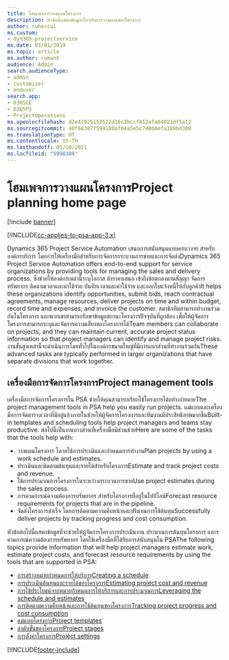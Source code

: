 ```yaml
---
title: โฮมเพจการวางแผนโครงการ
description: หัวข้อนี้แสดงข้อมูลเกี่ยวกับการวางแผนของโครงการ
author: ruhercul
ms.custom:
- dyn365-projectservice
ms.date: 03/01/2019
ms.topic: article
ms.author: rumant
audience: Admin
search.audienceType:
- admin
- customizer
- enduser
search.app:
- D365CE
- D365PS
- ProjectOperations
ms.openlocfilehash: d2e41925153122d16c3bccf812afa84921df5a12
ms.sourcegitcommit: 40f68387f594180af64a5e5c748b6efa188bd300
ms.translationtype: HT
ms.contentlocale: th-TH
ms.lasthandoff: 05/10/2021
ms.locfileid: "5998389"
---
```

# <a name="project-planning-home-page"></a><span data-ttu-id="a6049-103">โฮมเพจการวางแผนโครงการ</span><span class="sxs-lookup"><span data-stu-id="a6049-103">Project planning home page</span></span>

[!include [banner](../includes/psa-now-project-operations.md)]

[!INCLUDE[cc-applies-to-psa-app-3.x](../includes/cc-applies-to-psa-app-3x.md)]

<span data-ttu-id="a6049-104">Dynamics 365 Project Service Automation เสนอการสนับสนุนแบบครบวงจร สำหรับองค์กรบริการ โดยการให้เครื่องมือสำหรับการจัดการกระบวนการขายและการจัดส่ง</span><span class="sxs-lookup"><span data-stu-id="a6049-104">Dynamics 365 Project Service Automation offers end-to-end support for service organizations by providing tools for managing the sales and delivery process.</span></span> <span data-ttu-id="a6049-105">ซึ่งช่วยให้องค์กรเหล่านี้ระบุโอกาส ส่งราคาเสนอ เข้าถึงข้อตกลงตามสัญญา จัดการทรัพยากร ติดตามเวลาและค่าใช้จ่าย บันทึกเวลาและค่าใช้จ่าย และออกใบแจ้งหนี้ให้กับลูกค้า</span><span class="sxs-lookup"><span data-stu-id="a6049-105">It helps these organizations identify opportunities, submit bids, reach contractual agreements, manage resources, deliver projects on time and within budget, record time and expenses, and invoice the customer.</span></span> <span data-ttu-id="a6049-106">สมาชิกทีมสามารถทำงานร่วมกันในโครงการ และพวกเขาสามารถรักษาข้อมูลสถานะโครงการปัจจุบันที่ถูกต้อง เพื่อให้ผู้จัดการโครงการสามารถระบุและจัดการความเสี่ยงของโครงการได้</span><span class="sxs-lookup"><span data-stu-id="a6049-106">Team members can collaborate on projects, and they can maintain current, accurate project status information so that project managers can identify and manage project risks.</span></span> <span data-ttu-id="a6049-107">งานขั้นสูงเหล่านี้จะดำเนินการโดยทั่วไปในองค์กรขนาดใหญ่ที่มีการแยกส่วนที่ทำงานร่วมกัน</span><span class="sxs-lookup"><span data-stu-id="a6049-107">These advanced tasks are typically performed in larger organizations that have separate divisions that work together.</span></span>

## <a name="project-management-tools"></a><span data-ttu-id="a6049-108">เครื่องมือการจัดการโครงการ</span><span class="sxs-lookup"><span data-stu-id="a6049-108">Project management tools</span></span>

<span data-ttu-id="a6049-109">เครื่องมือการจัดการโครงการใน PSA ช่วยให้คุณสามารถเรียกใช้โครงการได้อย่างง่ายดาย</span><span class="sxs-lookup"><span data-stu-id="a6049-109">The project management tools in PSA help you easily run projects.</span></span> <span data-ttu-id="a6049-110">แม่แบบและเครื่องมือการจัดตารางเวลาที่มีอยู่แล้วภายในช่วยให้ผู้จัดการโครงการและทีมงานมีประสิทธิภาพมากขึ้น</span><span class="sxs-lookup"><span data-stu-id="a6049-110">Built-in templates and scheduling tools help project managers and teams stay productive.</span></span> <span data-ttu-id="a6049-111">ต่อไปนี้เป็นงานบางส่วนที่เครื่องมือมีส่วนช่วย</span><span class="sxs-lookup"><span data-stu-id="a6049-111">Here are some of the tasks that the tools help with:</span></span>

- <span data-ttu-id="a6049-112">วางแผนโครงการ โดวยใช้การประเมินและกำหนดการทำงาน</span><span class="sxs-lookup"><span data-stu-id="a6049-112">Plan projects by using a work schedule and estimates.</span></span>
- <span data-ttu-id="a6049-113">ประเมินและติดตามต้นทุนและรายได้สำหรับโครงการ</span><span class="sxs-lookup"><span data-stu-id="a6049-113">Estimate and track project costs and revenue.</span></span>
- <span data-ttu-id="a6049-114">ใช้การประมาณการโครงการในระหว่างกระบวนการขาย</span><span class="sxs-lookup"><span data-stu-id="a6049-114">Use project estimates during the sales process.</span></span>
- <span data-ttu-id="a6049-115">การคาดการณ์ความต้องการทรัพยากร สำหรับโครงการที่อยู่ในไปป์ไลน์</span><span class="sxs-lookup"><span data-stu-id="a6049-115">Forecast resource requirements for projects that are in the pipeline.</span></span>
- <span data-ttu-id="a6049-116">จัดส่งโครงการสำเร็จ โดยการติดตามความคืบหน้าและปริมาณการใช้ต้นทุน</span><span class="sxs-lookup"><span data-stu-id="a6049-116">Successfully deliver projects by tracking progress and cost consumption.</span></span>

<span data-ttu-id="a6049-117">หัวข้อต่อไปนี้แสดงข้อมูลที่จะช่วยให้ผู้จัดการโครงการประเมินงาน ประมาณการต้นทุนโครงการ และรคาดการณ์ความต้องการทรัพยากร โดยใช้เครื่องมือที่ได้รับการสนับสนุนใน PSA</span><span class="sxs-lookup"><span data-stu-id="a6049-117">The following topics provide information that will help project managers estimate work, estimate project costs, and forecast resource requirements by using the tools that are supported in PSA:</span></span>

- [<span data-ttu-id="a6049-118">การสร้างหมายกำหนดการให้บริการ</span><span class="sxs-lookup"><span data-stu-id="a6049-118">Creating a schedule</span></span>](project-creating.md)
- [<span data-ttu-id="a6049-119">การประเมินต้นทุนและรายได้ของโครงการ</span><span class="sxs-lookup"><span data-stu-id="a6049-119">Estimating project cost and revenue</span></span>](project-estimating.md)
- [<span data-ttu-id="a6049-120">การใช้ประโยชน์จากหมายกำหนดการให้บริการและการประมาณการ</span><span class="sxs-lookup"><span data-stu-id="a6049-120">Leveraging the schedule and estimates</span></span>](project-leveraging.md)
- [<span data-ttu-id="a6049-121">การติดตามความคืบหน้าและการใช้ต้นทุนของโครงการ</span><span class="sxs-lookup"><span data-stu-id="a6049-121">Tracking project progress and cost consumption</span></span>](project-tracking.md)
- [<span data-ttu-id="a6049-122">แม่แบบโครงการ</span><span class="sxs-lookup"><span data-stu-id="a6049-122">Project templates</span></span>](project-templates.md)
- [<span data-ttu-id="a6049-123">ลำดับขั้นของโครงการ</span><span class="sxs-lookup"><span data-stu-id="a6049-123">Project stages</span></span>](project-stages.md)
- [<span data-ttu-id="a6049-124">การตั้งค่าโครงการ</span><span class="sxs-lookup"><span data-stu-id="a6049-124">Project settings</span></span>](project-settings.md)


[!INCLUDE[footer-include](../includes/footer-banner.md)]